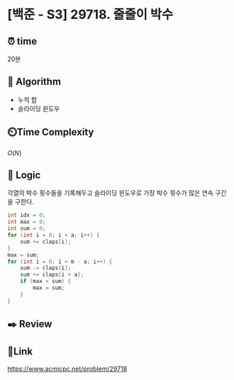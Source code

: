 # [백준 - S3] 29718. 줄줄이 박수

## ⏰ **time**

20분

## :pushpin: **Algorithm**

- 누적 합
- 슬라이딩 윈도우
## ⏲️**Time Complexity**

$O(N)$

## :round_pushpin: **Logic**
각열의 박수 횟수들을 기록해두고 슬라이딩 윈도우로 가장 박수 횟수가 많은 연속 구간을 구한다.
```java
int idx = 0;
int max = 0;
int sum = 0;
for (int i = 0; i < a; i++) {
    sum += claps[i];
}
max = sum;
for (int i = 0; i < m - a; i++) {
    sum -= claps[i];
    sum += claps[i + a];
    if (max < sum) {
        max = sum;
    }
}
```

## :black_nib: **Review**
## 📡**Link**

https://www.acmicpc.net/problem/29718
